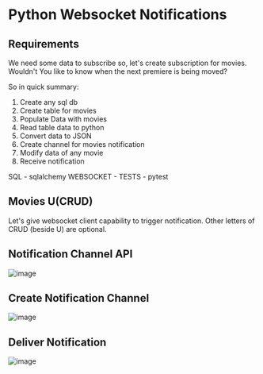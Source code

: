 # Python Websocket Notifications 
## Requirements
We need some data to subscribe so, let's create subscription for movies. Wouldn't You like to know when the next premiere is being moved? 

So in quick summary:
1. Create any sql db 
2. Create table for movies
3. Populate Data with movies
4. Read table data to python
5. Convert data to JSON
6. Create channel for movies notification
7. Modify data of any movie 
8. Receive notification

SQL - sqlalchemy
WEBSOCKET - 
TESTS - pytest

## Movies U(CRUD)
Let's give websocket client capability to trigger notification.
Other letters of CRUD (beside U) are optional.

## Notification Channel API 
![image](https://github.com/KubaTaba1uga/python_websocket_notifications/assets/73971628/9688771e-ee31-46cd-930b-bc2a59eddf18)


## Create Notification Channel
![image](https://github.com/KubaTaba1uga/python_websocket_notifications/assets/73971628/078a1421-27e3-4720-800e-a0f937c975d6)

## Deliver Notification
![image](https://github.com/KubaTaba1uga/python_websocket_notifications/assets/73971628/44b5ed83-3b08-4b8c-ab75-85fc733e4dcb)
